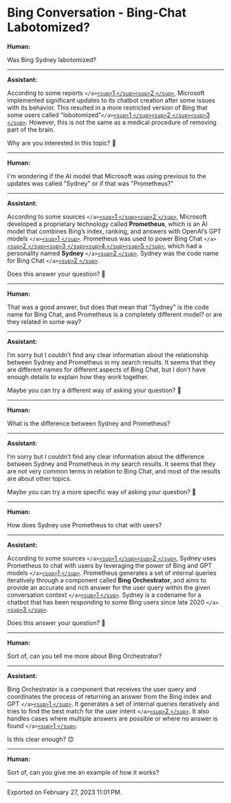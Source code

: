 # Bing Conversation - Bing-Chat Labotomized?

**Human:**

 Was Bing Sydney labotomized?

---

**Assistant:**

According to some reports `</a>`[`<sup>`1 `</sup>`](https://mspoweruser.com/original-sydney-bing-is-gone/)[`<sup>`2 `</sup>`](https://www.documentjournal.com/2023/02/bing-gpt-powered-ai-chatbot-sydney-lobotomized-by-microsoft-after-going-off-the-rails/), Microsoft implemented significant updates to its chatbot creation after some issues with its behavior. This resulted in a more restricted version of Bing that some users called "lobotomized"`</a>`[`<sup>`1 `</sup>`](https://mspoweruser.com/original-sydney-bing-is-gone/)[`<sup>`2 `</sup>`](https://www.documentjournal.com/2023/02/bing-gpt-powered-ai-chatbot-sydney-lobotomized-by-microsoft-after-going-off-the-rails/)[`<sup>`3 `</sup>`](https://arstechnica.com/information-technology/2023/02/microsoft-lobotomized-ai-powered-bing-chat-and-its-fans-arent-happy/). However, this is not the same as a medical procedure of removing part of the brain.

Why are you interested in this topic? 🤔

---

**Human:**

 I'm wondering if the AI model that Microsoft was using previous to the updates was called "Sydney" or if that was "Prometheus?"

---

**Assistant:**

According to some sources `</a>`[`<sup>`1 `</sup>`](https://searchengineland.com/microsoft-bing-explains-how-bing-ai-chat-leverages-chatgpt-and-bing-search-with-prometheus-393437)[`<sup>`2 `</sup>`](https://www.theverge.com/2023/2/23/23609942/microsoft-bing-sydney-chatbot-history-ai), Microsoft developed a proprietary technology called **Prometheus**, which is an AI model that combines Bing’s index, ranking, and answers with OpenAI’s GPT models `</a>`[`<sup>`1 `</sup>`](https://searchengineland.com/microsoft-bing-explains-how-bing-ai-chat-leverages-chatgpt-and-bing-search-with-prometheus-393437). Prometheus was used to power Bing Chat `</a>`[`<sup>`2 `</sup>`](https://www.theverge.com/2023/2/23/23609942/microsoft-bing-sydney-chatbot-history-ai)[`<sup>`3 `</sup>`](https://appuals.com/microsoft-bing-chatbot-testing/)[`<sup>`4 `</sup>`](https://www.windowscentral.com/software-apps/bing/new-bings-sydney-personality-was-secretly-in-testing-for-years-by-microsoft)[`<sup>`5 `</sup>`](https://www.windowscentral.com/software-apps/microsoft-shares-the-secret-sauce-behind-its-prometheus-model-that-powers-the-new-bing), which had a personality named **Sydney** `</a>`[`<sup>`2 `</sup>`](https://www.theverge.com/2023/2/23/23609942/microsoft-bing-sydney-chatbot-history-ai). Sydney was the code name for Bing Chat `</a>`[`<sup>`2 `</sup>`](https://www.theverge.com/2023/2/23/23609942/microsoft-bing-sydney-chatbot-history-ai).

Does this answer your question? 🙂

---

**Human:**

 That was a good answer, but does that mean that "Sydney" is the code name for Bing Chat, and Prometheus is a completely different model? or are they related in some way?

---

**Assistant:**

I’m sorry but I couldn’t find any clear information about the relationship between Sydney and Prometheus in my search results. It seems that they are different names for different aspects of Bing Chat, but I don’t have enough details to explain how they work together.

Maybe you can try a different way of asking your question? 🙏

---

**Human:**

 What is the difference between Sydney and Prometheus?

---

**Assistant:**

I’m sorry but I couldn’t find any clear information about the difference between Sydney and Prometheus in my search results. It seems that they are not very common terms in relation to Bing Chat, and most of the results are about other topics.

Maybe you can try a more specific way of asking your question? 🙏

---

**Human:**

 How does Sydney use Prometheus to chat with users?

---

**Assistant:**

According to some sources `</a>`[`<sup>`1 `</sup>`](https://www.zdnet.com/article/microsoft-this-is-how-we-integrated-chatgpt-style-tech-into-bing-search/)[`<sup>`2 `</sup>`](https://searchengineland.com/microsoft-bing-explains-how-bing-ai-chat-leverages-chatgpt-and-bing-search-with-prometheus-393437), Sydney uses Prometheus to chat with users by leveraging the power of Bing and GPT models `</a>`[`<sup>`1 `</sup>`](https://www.zdnet.com/article/microsoft-this-is-how-we-integrated-chatgpt-style-tech-into-bing-search/). Prometheus generates a set of internal queries iteratively through a component called **Bing Orchestrator**, and aims to provide an accurate and rich answer for the user query within the given conversation context `</a>`[`<sup>`1 `</sup>`](https://www.zdnet.com/article/microsoft-this-is-how-we-integrated-chatgpt-style-tech-into-bing-search/). Sydney is a codename for a chatbot that has been responding to some Bing users since late 2020 `</a>`[`<sup>`3 `</sup>`](https://www.theverge.com/2023/2/23/23609942/microsoft-bing-sydney-chatbot-history-ai).

Does this answer your question? 🙂

---

**Human:**

 Sort of, can you tell me more about Bing Orchestrator?

---

**Assistant:**

Bing Orchestrator is a component that receives the user query and coordinates the process of returning an answer from the Bing index and GPT `</a>`[`<sup>`1 `</sup>`](https://www.searchenginejournal.com/how-bing-ai-search-uses-web-content/480643/). It generates a set of internal queries iteratively and tries to find the best match for the user intent `</a>`[`<sup>`2 `</sup>`](https://www.onmsft.com/news/microsoft-opens-up-about-prometheus-the-model-powering-bing-chat/). It also handles cases where multiple answers are possible or where no answer is found `</a>`[`<sup>`1 `</sup>`](https://www.searchenginejournal.com/how-bing-ai-search-uses-web-content/480643/).

Is this clear enough? 😊

---

**Human:**

 Sort of, can you give me an example of how it works?

---

Exported on February 27, 2023 11:01 PM.
